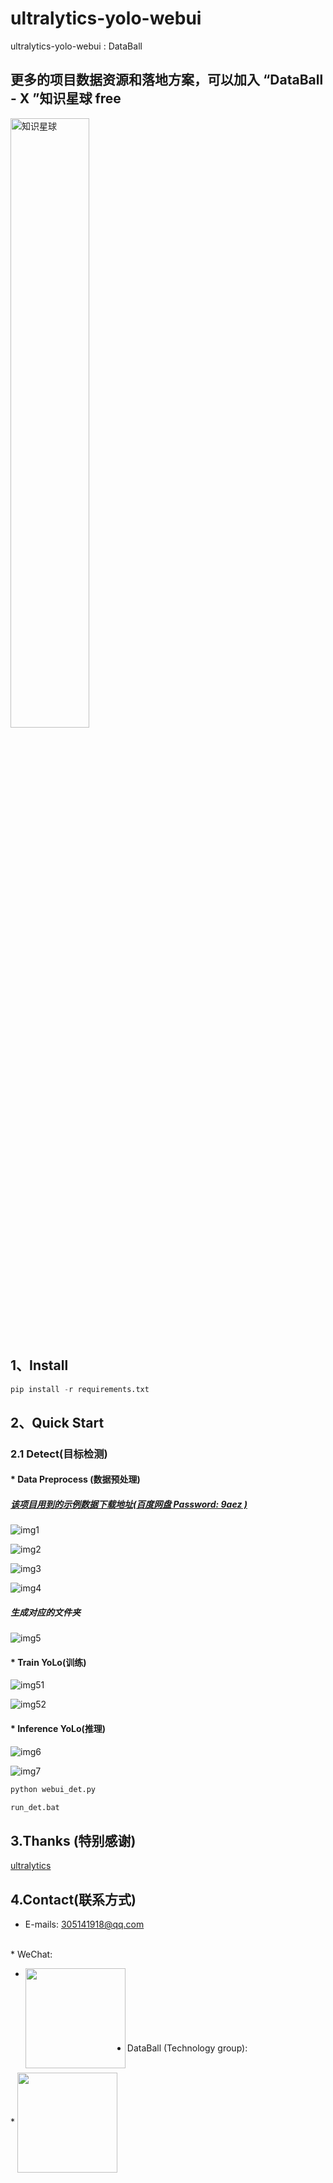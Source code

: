 # ultralytics-yolo-webui
ultralytics-yolo-webui : DataBall

## 更多的项目数据资源和落地方案，可以加入 “DataBall - X ”知识星球 free

<img src="./doc/zsxq.jpg" width="50%" alt="知识星球">

## 1、Install

```python
pip install -r requirements.txt
```
## 2、Quick Start
### 2.1 Detect(目标检测)
#### * Data Preprocess (数据预处理)

##### [该项目用到的示例数据下载地址(百度网盘 Password: 9aez )](https://pan.baidu.com/s/11ftllkFOUTsOfihQF0n9mg)  

![img1](doc/Step1-1.png)    

![img2](doc/Step1-1-done.png)    

![img3](doc/Step1-2.png)    

![img4](doc/Step1-2.png)   

##### 生成对应的文件夹

![img5](doc/mk_doc.png)

#### * Train YoLo(训练)
![img51](doc/Step2.png)

![img52](doc/Step2-done.png)   

#### * Inference YoLo(推理)
![img6](doc/Step3.png)   

![img7](doc/Step3-done.png)   

```python
python webui_det.py
```

```bash
run_det.bat
```

## 3.Thanks (特别感谢)

[ultralytics](https://github.com/ultralytics/ultralytics)  

## 4.Contact(联系方式)  
* E-mails: 305141918@qq.com   
<br>
* WeChat:
<br>

* <img src="./doc/wx.png"  align = "left"  width="160" /><br>
<br><br><br><br><br><br>
* DataBall (Technology group):
<br>
* <img src="./doc/DataBall-log.png"  align = "center"  width="160" /><br>
